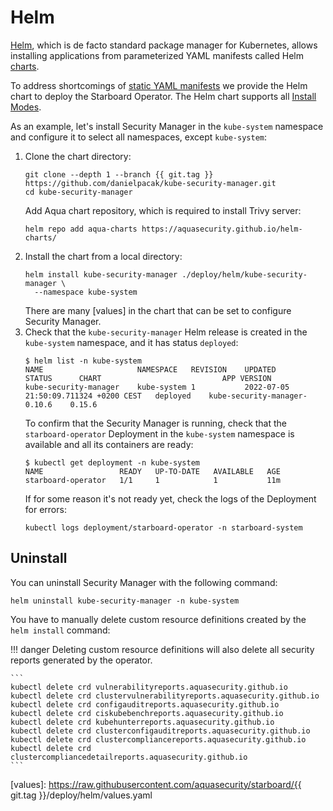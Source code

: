 # Helm

[Helm], which is de facto standard package manager for Kubernetes, allows installing applications from parameterized
YAML manifests called Helm [charts].

To address shortcomings of [static YAML manifests](kubectl.md) we provide the Helm chart to deploy the Starboard
Operator. The Helm chart supports all [Install Modes](../configuration.md#install-modes).

As an example, let's install Security Manager in the `kube-system` namespace and configure it to select all namespaces,
except `kube-system`:

1. Clone the chart directory:
   ```
   git clone --depth 1 --branch {{ git.tag }} https://github.com/danielpacak/kube-security-manager.git
   cd kube-security-manager
   ```
   Add Aqua chart repository, which is required to install Trivy server:
   ```
   helm repo add aqua-charts https://aquasecurity.github.io/helm-charts/
   ```
2. Install the chart from a local directory:
   ```
   helm install kube-security-manager ./deploy/helm/kube-security-manager \
     --namespace kube-system
   ```
   There are many [values] in the chart that can be set to configure Security Manager.
3. Check that the `kube-security-manager` Helm release is created in the `kube-system` namespace, and it has status
   `deployed`:
   ```console
   $ helm list -n kube-system
   NAME                 	NAMESPACE  	REVISION	UPDATED                              	STATUS  	CHART                       	APP VERSION
   kube-security-manager	kube-system	1       	2022-07-05 21:50:09.711324 +0200 CEST	deployed	kube-security-manager-0.10.6	0.15.6
   ```
   To confirm that the Security Manager is running, check that the `starboard-operator` Deployment in the `kube-system`
   namespace is available and all its containers are ready:
   ```console
   $ kubectl get deployment -n kube-system
   NAME                 READY   UP-TO-DATE   AVAILABLE   AGE
   starboard-operator   1/1     1            1           11m
   ```
   If for some reason it's not ready yet, check the logs of the Deployment for errors:
   ```
   kubectl logs deployment/starboard-operator -n starboard-system
   ```

## Uninstall

You can uninstall Security Manager with the following command:

```
helm uninstall kube-security-manager -n kube-system
```

You have to manually delete custom resource definitions created by the `helm install` command:

!!! danger
    Deleting custom resource definitions will also delete all security reports generated by the operator.

    ```
    kubectl delete crd vulnerabilityreports.aquasecurity.github.io
    kubectl delete crd clustervulnerabilityreports.aquasecurity.github.io
    kubectl delete crd configauditreports.aquasecurity.github.io
    kubectl delete crd ciskubebenchreports.aquasecurity.github.io
    kubectl delete crd kubehunterreports.aquasecurity.github.io
    kubectl delete crd clusterconfigauditreports.aquasecurity.github.io
    kubectl delete crd clustercompliancereports.aquasecurity.github.io
    kubectl delete crd clustercompliancedetailreports.aquasecurity.github.io
    ```

[Helm]: https://helm.sh/
[charts]: https://helm.sh/docs/topics/charts/
[values]: https://raw.githubusercontent.com/aquasecurity/starboard/{{ git.tag }}/deploy/helm/values.yaml
